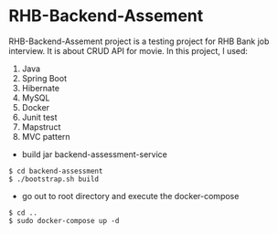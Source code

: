 # RHB-Backend-Assement

RHB-Backend-Assement project is a testing project for RHB Bank job interview. It is about CRUD API for movie.
In this project, I used:
1. Java
2. Spring Boot
3. Hibernate 
4. MySQL
5. Docker
6. Junit test
7. Mapstruct
8. MVC pattern

- build jar backend-assessment-service

```
$ cd backend-assessment
$ ./bootstrap.sh build
```

- go out to root directory and execute the docker-compose

```
$ cd ..
$ sudo docker-compose up -d
```
